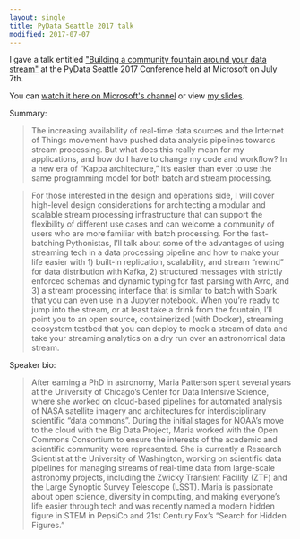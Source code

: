 ```yaml
---
layout: single
title: PyData Seattle 2017 talk
modified: 2017-07-07
---
```


I gave a talk entitled ["Building a community fountain around your data stream"](https://pydata.org/seattle2017/schedule/presentation/99/) at the PyData Seattle 2017 Conference held at Microsoft on July 7th.

You can [watch it here on Microsoft's channel](https://channel9.msdn.com/Events/PyData/Seattle2017/BRK09)
or view [my slides](https://mtpatter.github.io/talks/pydata-2017/).

Summary:

> The increasing availability of real-time data sources and the Internet of Things movement have pushed data analysis pipelines towards stream processing. But what does this really mean for my applications, and how do I have to change my code and workflow? In a new era of “Kappa architecture,” it’s easier than ever to use the same programming model for both batch and stream processing.

> For those interested in the design and operations side, I will cover high-level design considerations for architecting a modular and scalable stream processing infrastructure that can support the flexibility of different use cases and can welcome a community of users who are more familiar with batch processing. For the fast-batching Pythonistas, I’ll talk about some of the advantages of using streaming tech in a data processing pipeline and how to make your life easier with 1) built-in replication, scalability, and stream “rewind” for data distribution with Kafka, 2) structured messages with strictly enforced schemas and dynamic typing for fast parsing with Avro, and 3) a stream processing interface that is similar to batch with Spark that you can even use in a Jupyter notebook. When you’re ready to jump into the stream, or at least take a drink from the fountain, I’ll point you to an open source, containerized (with Docker), streaming ecosystem testbed that you can deploy to mock a stream of data and take your streaming analytics on a dry run over an astronomical data stream.


Speaker bio:

> After earning a PhD in astronomy, Maria Patterson spent several years at the University of Chicago’s Center for Data Intensive Science, where she worked on cloud-based pipelines for automated analysis of NASA satellite imagery and architectures for interdisciplinary scientific “data commons”. During the initial stages for NOAA’s move to the cloud with the Big Data Project, Maria worked with the Open Commons Consortium to ensure the interests of the academic and scientific community were represented. She is currently a Research Scientist at the University of Washington, working on scientific data pipelines for managing streams of real-time data from large-scale astronomy projects, including the Zwicky Transient Facility (ZTF) and the Large Synoptic Survey Telescope (LSST). Maria is passionate about open science, diversity in computing, and making everyone’s life easier through tech and was recently named a modern hidden figure in STEM in PepsiCo and 21st Century Fox’s “Search for Hidden Figures.”
